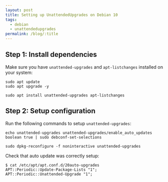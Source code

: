 ```yaml
---
layout: post
title: Setting up UnattendedUpgrades on Debian 10
tags:
  - debian
  - unattendedupgrades
permalink: /blog/:title
---
```


## Step 1: Install dependencies

Make sure you have `unattended-upgrades` and `apt-listchanges` installed on your system:

```shell
sudo apt update
sudo apt upgrade -y
```

```shell
sudo apt install unattended-upgrades apt-listchanges
```

## Step 2: Setup configuration

Run the following commands to setup `unattended-upgrades`:

```shell
echo unattended-upgrades unattended-upgrades/enable_auto_updates boolean true | sudo debconf-set-selections
```

```shell
sudo dpkg-reconfigure -f noninteractive unattended-upgrades
```

Check that auto update was correctly setup:

```console
$ cat /etc/apt/apt.conf.d/20auto-upgrades
APT::Periodic::Update-Package-Lists "1";
APT::Periodic::Unattended-Upgrade "1";
```
